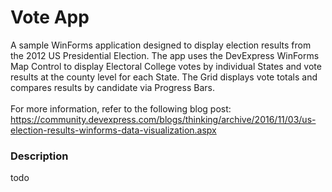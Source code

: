 # Vote App


A sample WinForms application designed to display election results from the 2012 US Presidential Election. The app uses the DevExpress WinForms Map Control to display Electoral College votes by individual States and vote results at the county level for each State. The Grid displays vote totals and compares results by candidate via Progress Bars.<br><br>For more information, refer to the following blog post: <a href="https://community.devexpress.com/blogs/thinking/archive/2016/11/03/us-election-results-winforms-data-visualization.aspx">https://community.devexpress.com/blogs/thinking/archive/2016/11/03/us-election-results-winforms-data-visualization.aspx</a>


<h3>Description</h3>

todo

<br/>


